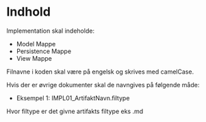 # Indhold
Implementation skal indeholde:
 - Model Mappe
 - Persistence Mappe
 - View Mappe

Filnavne i koden skal være på engelsk og skrives med camelCase.

Hvis der er øvrige dokumenter skal de navngives på følgende måde:
- Eksempel 1: IMPL01_ArtifaktNavn.filtype

Hvor filtype er det givne artifakts filtype eks .md

